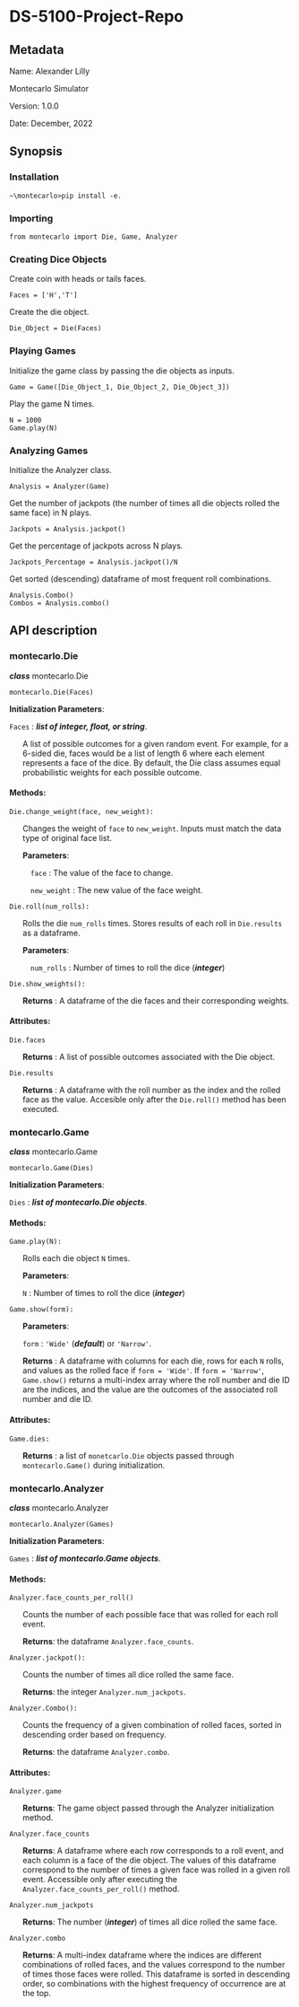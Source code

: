 # DS-5100-Project-Repo
## Metadata
Name: Alexander Lilly

Montecarlo Simulator

Version: 1.0.0

Date: December, 2022

## Synopsis

### Installation
    ~\montecarlo>pip install -e.

### Importing
    from montecarlo import Die, Game, Analyzer

### Creating Dice Objects
Create coin with heads or tails faces.
    
    Faces = ['H','T']

Create the die object.
    
    Die_Object = Die(Faces)

### Playing Games
Initialize the game class by passing the die objects as inputs. 

    Game = Game([Die_Object_1, Die_Object_2, Die_Object_3])

Play the game N times. 
    
    N = 1000
    Game.play(N)

### Analyzing Games
Initialize the Analyzer class. 

    Analysis = Analyzer(Game)

Get the number of jackpots (the number of times all die objects rolled the same face) in N plays.
    
    Jackpots = Analysis.jackpot()

Get the percentage of jackpots across N plays.

    Jackpots_Percentage = Analysis.jackpot()/N

Get sorted (descending) dataframe of most frequent roll combinations.
    
    Analysis.Combo()
    Combos = Analysis.combo()
    
## API description
### montecarlo.Die
***class*** montecarlo.Die

    montecarlo.Die(Faces)

__Initialization Parameters__:

`Faces` : ***list of integer, float, or string***.

<ul>A list of possible outcomes for a given random event. For example, for a 6-sided die, faces would be a list of length 6 where each element represents a face of the dice. By default, the Die class assumes equal probabilistic weights for each possible outcome.</ul>

#### Methods: 

    Die.change_weight(face, new_weight): 
<ul>

Changes the weight of `face` to `new_weight`. Inputs must match the data type of original face list. 

__Parameters__: 

&ensp;&ensp;`face` : The value of the face to change.

&ensp;&ensp;`new_weight` : The new value of the face weight. </ul>
    
    Die.roll(num_rolls):

<ul>

Rolls the die `num_rolls` times. Stores results of each roll in `Die.results` as a dataframe. 

__Parameters__: 

&ensp;&ensp;`num_rolls` : Number of times to roll the dice (***integer***)</ul>

    Die.show_weights(): 

<ul>

__Returns__ : A dataframe of the die faces and their corresponding weights. </ul>

#### Attributes:

    Die.faces 
<ul>

__Returns__ : A list of possible outcomes associated with the Die object. </ul>
    
    Die.results
<ul>

__Returns__ : A dataframe with the roll number as the index and the rolled face as the value. Accesible only after the `Die.roll()` method has been executed.</ul>

### montecarlo.Game
***class*** montecarlo.Game

    montecarlo.Game(Dies)

__Initialization Parameters__:

`Dies` : ***list of montecarlo.Die objects***.

#### Methods: 

    Game.play(N): 

<ul>

Rolls each die object `N` times.

__Parameters__:

`N` : Number of times to roll the dice (***integer***)</ul>

    Game.show(form): 
<ul>  

__Parameters__:

`form` : `'Wide'` (***default***) or `'Narrow'`. 

__Returns__ : A dataframe with columns for each die, rows for each `N` rolls, and values as the rolled face if `form = 'Wide'`. If `form = 'Narrow'`, `Game.show()` returns a multi-index array where the roll number and die ID are the indices, and the value are the outcomes of the associated roll number and die ID. </ul>

#### Attributes:

    Game.dies: 

<ul> 

__Returns__ : a list of `monetcarlo.Die` objects passed through `montecarlo.Game()` during initialization. </ul>
    
### montecarlo.Analyzer

***class*** montecarlo.Analyzer

    montecarlo.Analyzer(Games)

__Initialization Parameters__:

`Games` : ***list of montecarlo.Game objects***.

#### Methods: 

    Analyzer.face_counts_per_roll() 

<ul> 

Counts the number of each possible face that was rolled for each roll event. 

__Returns__: the dataframe `Analyzer.face_counts`. </ul>

    Analyzer.jackpot(): 

<ul>

Counts the number of times all dice rolled the same face. 

__Returns__: the integer `Analyzer.num_jackpots`.</ul>

    Analyzer.Combo(): 

<ul>

Counts the frequency of a given combination of rolled faces, sorted in descending order based on frequency. 

__Returns__: the dataframe `Analyzer.combo`. </ul>

#### Attributes:

    Analyzer.game

<ul>

__Returns__: The game object passed through the Analyzer initialization method.</ul> 
    
    Analyzer.face_counts

<ul>

__Returns__: A dataframe where each row corresponds to a roll event, and each column is a face of the die object. The values of this dataframe correspond to the number of times a given face was rolled in a given roll event. Accessible only after executing the `Analyzer.face_counts_per_roll()` method. </ul>
    
    Analyzer.num_jackpots

<ul>

__Returns__: The number (***integer***) of times all dice rolled the same face. </ul>
    
    Analyzer.combo

<ul>

__Returns__: A multi-index dataframe where the indices are different combinations of rolled faces, and the values correspond to the number of times those faces were rolled. This dataframe is sorted in descending order, so combinations with the highest frequency of occurrence are at the top.  </ul>
